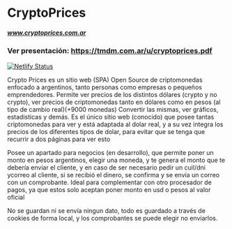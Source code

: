 # CryptoPrices
##### www.cryptoprices.com.ar

### Ver presentación: https://tmdm.com.ar/u/cryptoprices.pdf

[![Netlify Status](https://api.netlify.com/api/v1/badges/768f4d03-6080-4745-b0cc-2f170abfc32c/deploy-status)](https://app.netlify.com/sites/relaxed-bell-989abe/deploys)

Crypto Prices es un sitio web (SPA) Open Source de criptomonedas enfocado a argentinos, tanto personas como empresas o pequeños emprendedores. 
Permite ver precios de los distintos dólares (crypto y no crypto), ver precios de criptomonedas tanto en dólares como en pesos (al tipo de cambio real)(+9000 monedas)
Convertir las mismas, ver gráficos, estadisticas y demás. 
Es el único sitio web (conocido) que posee tantas criptomonedas para ver y está adaptada al dolar real, y a su vez integra los precios de los diferentes tipos de 
dolar, para evitar que se tenga que recurrir a dos páginas para ver esto

Posee un apartado para negocios (en desarrollo), que permite poner un monto en pesos argentinos, elegir una moneda, y te genera el monto que te debería enviar 
el cliente, y en caso de ser necesario pedir un cuil/dni ycorreo al cliente, si se recibió el dinero, se confirma y se envía un correo con un comprobante. Ideal
para complementar con otro procesador de pagos, ya que estos solo aceptan poner monto en usd o pesos al valor oficial

No se guardan ni se envía ningun dato, todo es guardado a través de cookies de forma local, y los comprobantes se puede elegir no enviarlos.

